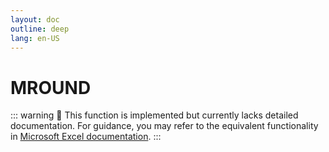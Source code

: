 ```yaml
---
layout: doc
outline: deep
lang: en-US
---
```


# MROUND

::: warning
🚧 This function is implemented but currently lacks detailed documentation. For guidance, you may refer to the equivalent functionality in [Microsoft Excel documentation](https://support.microsoft.com/en-us/office/mround-function-c299c2b1-15ed-4261-8a0f-4b0a023685b8).
:::